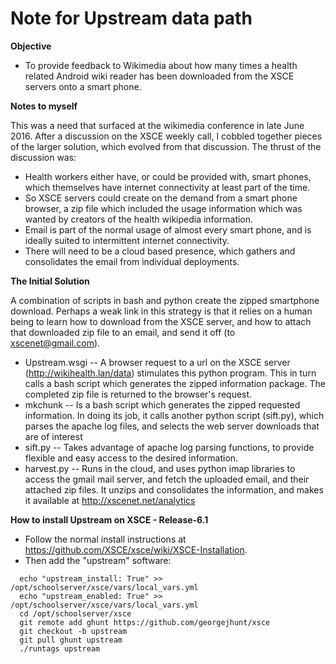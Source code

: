 # Note for Upstream data path
**Objective**
* To provide feedback to Wikimedia about how many times a health related Android wiki reader has been downloaded from the XSCE servers onto a smart phone.

**Notes to myself**

This was a need that surfaced at the wikimedia conference in late June 2016. After a discussion on the XSCE weekly call, I cobbled together pieces of the larger solution, which evolved from that discussion. The thrust of the discussion was:
   
  * Health workers either have, or could be provided with, smart phones, which themselves have internet connectivity at least part of the time. 
  * So XSCE servers could create on the demand from a smart phone browser, a zip file which included the usage information which was wanted by creators of the health wikipedia information.
  * Email is part of the normal usage of almost every smart phone, and is ideally suited to intermittent internet connectivity.
  * There will need to be a cloud based presence, which gathers and consolidates the email from individual deployments.
  
**The Initial Solution**

A combination of scripts in bash and python create the zipped smartphone download. Perhaps a weak link in this strategy is that it relies on a human being to learn how to download from the XSCE server, and how to attach that downloaded zip file to an email, and send it off (to xscenet@gmail.com).

  * Upstream.wsgi -- A browser request to a url on the XSCE server (http://wikihealth.lan/data) stimulates this python program. This in turn calls a bash script which generates the zipped information package. The completed zip file is returned to the browser's request.
  * mkchunk -- Is a bash script which generates the zipped requested information. In doing its job, it calls another python script (sift.py), which parses the apache log files, and selects the web server downloads that are of interest
  * sift.py -- Takes advantage of apache log parsing functions, to provide flexible and easy access to the desired information.
  * harvest.py -- Runs in the cloud, and uses python imap libraries to access the gmail mail server, and fetch the uploaded email, and their attached zip files. It unzips and consolidates the information, and makes it available at http://xscenet.net/analytics
  
**How to install Upstream on XSCE - Release-6.1**
  * Follow the normal install instructions at https://github.com/XSCE/xsce/wiki/XSCE-Installation.
  * Then add the "upstream" software:
```
  echo "upstream_install: True" >> /opt/schoolserver/xsce/vars/local_vars.yml
  echo "upstream_enabled: True" >> /opt/schoolserver/xsce/vars/local_vars.yml
  cd /opt/schoolserver/xsce
  git remote add ghunt https://github.com/georgejhunt/xsce 
  git checkout -b upstream
  git pull ghunt upstream
  ./runtags upstream
```
